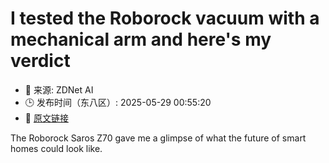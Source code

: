 # I tested the Roborock vacuum with a mechanical arm and here's my verdict
- 📅 来源: ZDNet AI
- 🕒 发布时间（东八区）: 2025-05-29 00:55:20
- 🔗 [原文链接](https://www.zdnet.com/article/i-tested-the-roborock-vacuum-with-a-mechanical-arm-and-heres-my-verdict/)

The Roborock Saros Z70 gave me a glimpse of what the future of smart homes could look like.